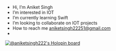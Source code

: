 - Hi, I’m Aniket Singh
- I’m interested in IOT
- I’m currently learning Swift
- I’m looking to collaborate on IOT projects
- How to reach me aniketsingh22251@gmail.com
- 
[![@aniketsingh222's Holopin board](https://holopin.me/aniketsingh222)](https://holopin.io/@aniketsingh222)

